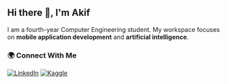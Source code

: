 ## Hi there 👋, I'm Akif

I am a fourth-year Computer Engineering student. My workspace focuses on **mobile application development** and **artificial intelligence**. 

### 🌍 Connect With Me
[![LinkedIn](https://img.shields.io/badge/-LinkedIn-blue?style=flat-square&logo=linkedin&logoColor=white)](www.linkedin.com/in/mehmet-akif-karaa) 
[![Kaggle](https://img.shields.io/badge/-GitHub-black?style=flat-square&logo=github&logoColor=white)](https://www.kaggle.com/akifkara217) 

<!--
**akifkara217/akifkara217** is a ✨ _special_ ✨ repository because its `README.md` (this file) appears on your GitHub profile.

Here are some ideas to get you started:

- 🔭 I’m currently working on ...
- 🌱 I’m currently learning ...
- 👯 I’m looking to collaborate on ...
- 🤔 I’m looking for help with ...
- 💬 Ask me about ...
- 📫 How to reach me: ...
- 😄 Pronouns: ...
- ⚡ Fun fact: ...
-->
